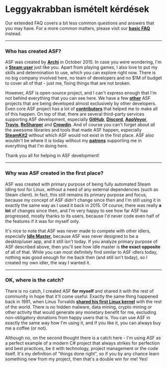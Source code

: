 # Leggyakrabban ismételt kérdések

Our extended FAQ covers a bit less common questions and answers that you may have. For a more common matters, please visit our **[basic FAQ](https://github.com/JustArchiNET/ArchiSteamFarm/wiki/FAQ)** instead.

* * *

### Who has created ASF?

ASF was created by **[Archi](https://github.com/JustArchi)** in October 2015. In case you were wondering, I'm a **[Steam user](https://steamcommunity.com/profiles/76561198006963719)** just like you. Apart from playing games, I also love to put my skills and determination to use, which you can explore right now. There is no big company involved here, no team of developers and no $1M of budget to cover all of that - just me, fixing things that are not broken.

However, ASF is open-source project, and I can't express enough that I'm not behind everything that you can see here. We have a few **[other](https://github.com/JustArchiNET?q=ASF-)** ASF projects that are being developed almost exclusively by other developers. Even core ASF project has a lot of **[contributors](https://github.com/JustArchiNET/ArchiSteamFarm/graphs/contributors)** that helped me to make all of this happen. On top of that, there are several third-party services supporting ASF development, especially **[GitHub](https://github.com)**, **[Discord](https://discordapp.com/open-source)**, **[AppVeyor](https://www.appveyor.com)**, **[Travis](https://travis-ci.com)**, **[ReSharper](https://www.jetbrains.com/resharper)** and **[Crowdin](https://crowdin.com)**. And of course you can't forget about all the awesome libraries and tools that made ASF happen, especially **[SteamKit2](https://github.com/SteamRE/SteamKit)** without which ASF would not exist in the first place. ASF also wouldn't be where it is today without my **[patrons](https://www.patreon.com/JustArchi)** supporting me in everything that I'm doing here.

Thank you all for helping in ASF development!

* * *

### Why was ASF created in the first place?

ASF was created with primary purpose of being fully automated Steam idling tool for Linux, without a need of any external dependencies (such as Steam client). In fact, this still remains its primary purpose and focus, because my concept of ASF didn't change since then and I'm still using it in exactly the same way as I used it back in 2015. Of course, there was really **a lot** of changes since then, and I'm very happy to see how far ASF has progressed, mostly thanks to its users, because I'd never code even half of the features if it was for myself only.

It's nice to note that ASF was never made to compete with other idlers, especially **[Idle Master](https://www.steamidlemaster.com)**, because ASF was never designed to be a desktop/user app, and it still isn't today. If you analyze primary purpose of ASF described above, then you'll see how Idle master is **the exact opposite** of all of that. While you can most definitely find similar to ASF idlers today, nothing was good enough for me back then (and still isn't today), so I created my own idler, the way I wanted it.

* * *

### OK, where is the catch?

There is no catch, I created ASF **for myself** and shared it with the rest of community in hope that it'll come useful. Exactly the same thing happened back in 1991, when Linus Torvalds **[shared his first Linux kernel](https://groups.google.com/forum/#!msg/comp.os.Minix/dlNtH7RRrGA/SwRavCzVE7gJ)** with the rest of the world. There is no hidden malware, data mining, crypto mining or other activity that would generate any monetary benefit for me, excluding non-obligatory donations from happy users that is. You can use ASF in exactly the same way how I'm using it, and if you like it, you can always buy me a coffee (or not).

Although no, on the second thought there is a catch here - I'm using ASF as a perfect example of a modern C# project that always strikes for perfection and best practices, be it with technology, project management or the code itself. It's my definition of "things done right", so if you by any chance learn something new from my project, then that's a double win for me! Yes!